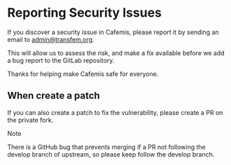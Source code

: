 # Reporting Security Issues

If you discover a security issue in Cafemis, please report it by sending an
email to [admin@transfem.org](mailto:admin@transfem.org).

This will allow us to assess the risk, and make a fix available before we add a
bug report to the GitLab repository.

Thanks for helping make Cafemis safe for everyone.

## When create a patch

If you can also create a patch to fix the vulnerability, please create a PR on the private fork.

> [!note]
> There is a GitHub bug that prevents merging if a PR not following the develop branch of upstream, so please keep follow the develop branch.
